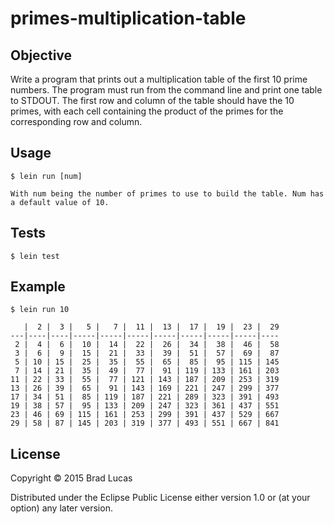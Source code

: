 # primes-multiplication-table

## Objective

Write a program that prints out a multiplication table of the first 10
prime numbers.  The program must run from the command line and print
one table to STDOUT.  The first row and column of the table should
have the 10 primes, with each cell containing the product of the
primes for the corresponding row and column.


## Usage

	$ lein run [num]

	With num being the number of primes to use to build the table. Num has a default value of 10.


## Tests
	
	$ lein test

## Example

	$ lein run 10

	   |  2 |  3 |   5 |   7 |  11 |  13 |  17 |  19 |  23 |  29
	---|----|----|-----|-----|-----|-----|-----|-----|-----|----
	 2 |  4 |  6 |  10 |  14 |  22 |  26 |  34 |  38 |  46 |  58
	 3 |  6 |  9 |  15 |  21 |  33 |  39 |  51 |  57 |  69 |  87
	 5 | 10 | 15 |  25 |  35 |  55 |  65 |  85 |  95 | 115 | 145
	 7 | 14 | 21 |  35 |  49 |  77 |  91 | 119 | 133 | 161 | 203
	11 | 22 | 33 |  55 |  77 | 121 | 143 | 187 | 209 | 253 | 319
	13 | 26 | 39 |  65 |  91 | 143 | 169 | 221 | 247 | 299 | 377
	17 | 34 | 51 |  85 | 119 | 187 | 221 | 289 | 323 | 391 | 493
	19 | 38 | 57 |  95 | 133 | 209 | 247 | 323 | 361 | 437 | 551
	23 | 46 | 69 | 115 | 161 | 253 | 299 | 391 | 437 | 529 | 667
	29 | 58 | 87 | 145 | 203 | 319 | 377 | 493 | 551 | 667 | 841
	
## License

Copyright © 2015 Brad Lucas

Distributed under the Eclipse Public License either version 1.0 or (at
your option) any later version.
